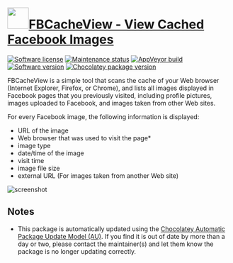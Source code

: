 # [<img src="https://cdn.jsdelivr.net/gh/dgalbraith/chocolatey-packages@ec1652f85e86682fba61efdbeb5a556dd6ad0284/icons/fbcacheview.png" width="48" height="48"/>FBCacheView - View Cached Facebook Images](https://chocolatey.org/packages/fbcacheview)

[![Software license](https://img.shields.io/badge/license-freeware-orange)](http://www.nirsoft.net/utils/facebook_cache_viewer.html)
[![Maintenance status](https://img.shields.io/badge/maintained%3F-yes-green.svg)](https://gitHub.com/dgalbraith/chocolatey-packages/graphs/commit-activity)
[![AppVeyor build](https://img.shields.io/appveyor/ci/dgalbraith/chocolatey-packages)](https://ci.appveyor.com/project/dgalbraith/chocolatey-packages)
[![Software version](https://img.shields.io/badge/Source-v1.1611111.24.23.22.21.20-blue.svg)](http://www.nirsoft.net/utils/facebook_cache_viewer.html)
[![Chocolatey package version](https://img.shields.io/chocolatey/v/fbcacheview?label=Chocolatey)](https://chocolatey.org/packages/fbcacheview)

FBCacheView is a simple tool that scans the cache of your Web browser (Internet Explorer, Firefox, or Chrome), and lists all images displayed in Facebook pages that you previously visited, including profile pictures, images uploaded to Facebook, and images taken from other Web sites.

For every Facebook image, the following information is displayed:

* URL of the image
* Web browser that was used to visit the page*
* image type
* date/time of the image
* visit time
* image file size
* external URL (For images taken from another Web site)

![screenshot](https://cdn.jsdelivr.net/gh/dgalbraith/chocolatey-packages@48b2855247b0e422e994f50e85b9bf8c8ca98c79/automatic/fbcacheview/screenshot.png)

## Notes

* This package is automatically updated using the [Chocolatey Automatic Package Update Model (AU)](https://github.com/majkinetor/au/blob/master/README.md).
  If you find it is out of date by more than a day or two, please contact the maintainer(s) and let them know the package is no longer updating correctly.
